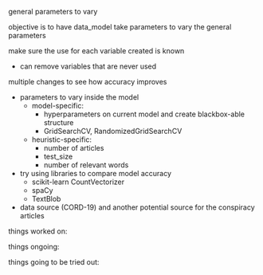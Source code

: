 general parameters to vary

objective is to have data_model take parameters to vary the general parameters


make sure the use for each variable created is known
- can remove variables that are never used 

multiple changes to see how accuracy improves
- parameters to vary inside the model
    - model-specific: 
        - hyperparameters on current model and create blackbox-able structure
        - GridSearchCV, RandomizedGridSearchCV
    - heuristic-specific: 
        - number of articles
        - test_size
        - number of relevant words
- try using libraries to compare model accuracy
    - scikit-learn CountVectorizer
    - spaCy
    - TextBlob 
- data source (CORD-19) and another potential source for the conspiracy articles

things worked on:

things ongoing:

things going to be tried out:

